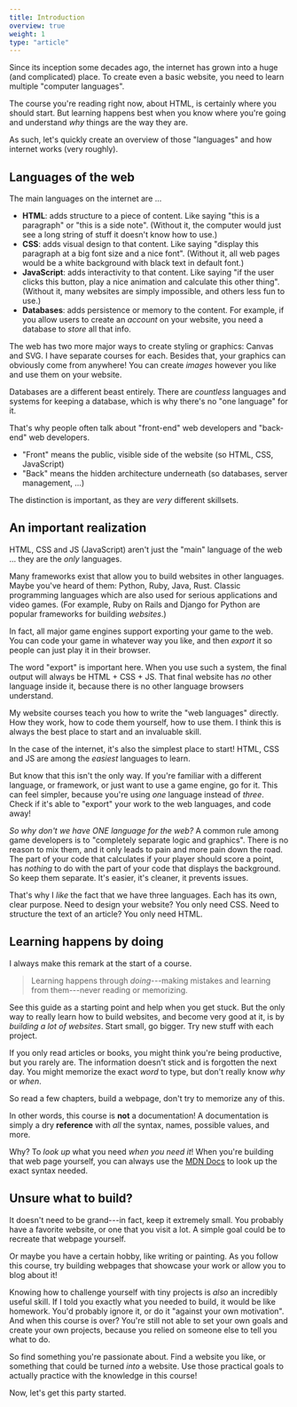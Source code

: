 ```yaml
---
title: Introduction
overview: true
weight: 1
type: "article"
---
```


Since its inception some decades ago, the internet has grown into a huge (and complicated) place. To create even a basic website, you need to learn multiple "computer languages". 

The course you're reading right now, about HTML, is certainly where you should start. But learning happens best when you know where you're going and understand _why_ things are the way they are.

As such, let's quickly create an overview of those "languages" and how internet works (very roughly).

## Languages of the web

The main languages on the internet are ...

* **HTML**: adds structure to a piece of content. Like saying "this is a paragraph" or "this is a side note". (Without it, the computer would just see a long string of stuff it doesn't know how to use.)
* **CSS**: adds visual design to that content. Like saying "display this paragraph at a big font size and a nice font". (Without it, all web pages would be a white background with black text in default font.)
* **JavaScript**: adds interactivity to that content. Like saying "if the user clicks this button, play a nice animation and calculate this other thing". (Without it, many websites are simply impossible, and others less fun to use.)
* **Databases**: adds persistence or memory to the content. For example, if you allow users to create an _account_ on your website, you need a database to _store_ all that info. 

The web has two more major ways to create styling or graphics: Canvas and SVG. I have separate courses for each. Besides that, your graphics can obviously come from anywhere! You can create _images_ however you like and use them on your website.

Databases are a different beast entirely. There are _countless_ languages and systems for keeping a database, which is why there's no "one language" for it. 

That's why people often talk about "front-end" web developers and "back-end" web developers.

* "Front" means the public, visible side of the website (so HTML, CSS, JavaScript)
* "Back" means the hidden architecture underneath (so databases, server management, ...)

The distinction is important, as they are _very_ different skillsets.

## An important realization

HTML, CSS and JS (JavaScript) aren't just the "main" language of the web ... they are the _only_ languages.

Many frameworks exist that allow you to build websites in other languages. Maybe you've heard of them: Python, Ruby, Java, Rust. Classic programming languages which are also used for serious applications and video games. (For example, Ruby on Rails and Django for Python are popular frameworks for building _websites_.)

In fact, all major game engines support exporting your game to the web. You can code your game in whatever way you like, and then _export_ it so people can just play it in their browser.

The word "export" is important here. When you use such a system, the final output will always be HTML + CSS + JS. That final website has _no_ other language inside it, because there is no other language browsers understand.

My website courses teach you how to write the "web languages" directly. How they work, how to code them yourself, how to use them. I think this is always the best place to start and an invaluable skill. 

In the case of the internet, it's also the simplest place to start! HTML, CSS and JS are among the _easiest_ languages to learn.

But know that this isn't the only way. If you're familiar with a different language, or framework, or just want to use a game engine, go for it. This can feel simpler, because you're using _one_ language instead of _three_. Check if it's able to "export" your work to the web languages, and code away!

_So why don't we have ONE language for the web?_ A common rule among game developers is to "completely separate logic and graphics". There is no reason to mix them, and it only leads to pain and more pain down the road. The part of your code that calculates if your player should score a point, has _nothing_ to do with the part of your code that displays the background. So keep them separate. It's easier, it's cleaner, it prevents issues.

That's why I _like_ the fact that we have three languages. Each has its own, clear purpose. Need to design your website? You only need CSS. Need to structure the text of an article? You only need HTML.

## Learning happens by doing

I always make this remark at the start of a course.

> Learning happens through _doing_---making mistakes and learning from them---never reading or memorizing. 

See this guide as a starting point and help when you get stuck. But the only way to really learn how to build websites, and become very good at it, is by _building a lot of websites_. Start small, go bigger. Try new stuff with each project.

If you only read articles or books, you might think you're being productive, but you rarely are. The information doesn't stick and is forgotten the next day. You might memorize the exact _word_ to type, but don't really know _why_ or _when_.

So read a few chapters, build a webpage, don't try to memorize any of this.

In other words, this course is **not** a documentation! A documentation is simply a dry **reference** with _all_ the syntax, names, possible values, and more. 

Why? To _look up_ what you need _when you need it_! When you're building that web page yourself, you can always use the [MDN Docs](https://developer.mozilla.org/en-US/docs/Web/HTML) to look up the exact syntax needed.

## Unsure what to build?

It doesn't need to be grand---in fact, keep it extremely small. You probably have a favorite website, or one that you visit a lot. A simple goal could be to recreate that webpage yourself.

Or maybe you have a certain hobby, like writing or painting. As you follow this course, try building webpages that showcase your work or allow you to blog about it!

Knowing how to challenge yourself with tiny projects is _also_ an incredibly useful skill. If I told you exactly what you needed to build, it would be like homework. You'd probably ignore it, or do it "against your own motivation". And when this course is over? You're still not able to set your own goals and create your own projects, because you relied on someone else to tell you what to do.

So find something you're passionate about. Find a website you like, or something that could be turned _into_ a website. Use those practical goals to actually practice with the knowledge in this course!

Now, let's get this party started.